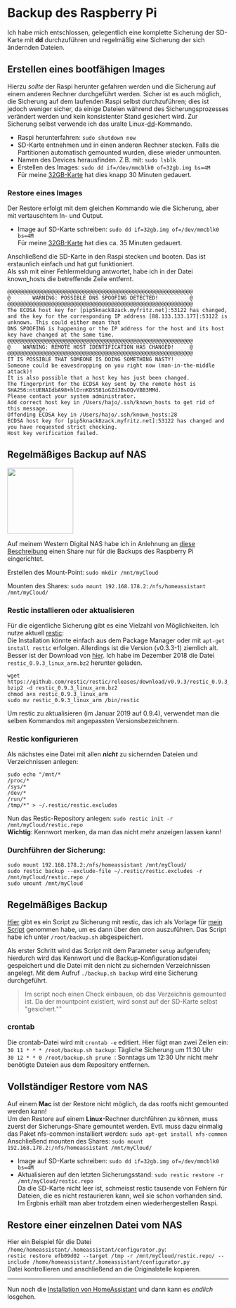 # Backup des Raspberry Pi

Ich habe mich entschlossen, gelegentlich eine komplette Sicherung der SD-Karte mit **dd** durchzuführen und regelmäßig eine Sicherung der sich ändernden Dateien.

## Erstellen eines bootfähigen Images
Hierzu _sollte_ der Raspi herunter gefahren werden und die Sicherung auf einem anderen Rechner durchgeführt werden. Sicher ist es auch möglich, die Sicherung auf dem laufenden Raspi selbst durchzuführen; dies ist jedoch weniger sicher, da einige Dateien während des Sicherungsprozesses verändert werden und kein konsistenter Stand gesichert wird. Zur Sicherung selbst verwende ich das uralte Linux-[dd](https://wiki.archlinux.de/title/Image-Erstellung_mit_dd)-Kommando.

- Raspi herunterfahren: `sudo shutdown now`  
- SD-Karte entnehmen und in einen anderen Rechner stecken. Falls die Partitionen automatisch gemounted wurden, diese wieder unmounten.  
- Namen des Devices herausfinden. Z.B. mit: `sudo lsblk`  
- Erstellen des Images: `sudo dd if=/dev/mmcblk0 of=32gb.img bs=4M`  
Für meine [32GB-Karte](./hardware.md#Speicher) hat dies knapp 30 Minuten gedauert.

### Restore eines Images
Der Restore erfolgt mit dem gleichen Kommando wie die Sicherung, aber mit vertauschtem In- und Output.
- Image auf SD-Karte schreiben: `sudo dd if=32gb.img of=/dev/mmcblk0 bs=4M`  
Für meine [32GB-Karte](./hardware.md#Speicher) hat dies ca. 35 Minuten gedauert.

Anschließend die SD-Karte in den Raspi stecken und booten. Das ist erstaunlich einfach und hat gut funktioniert.  
Als ssh mit einer Fehlermeldung antwortet, habe ich in der Datei known_hosts die betreffende Zeile entfernt.
```
@@@@@@@@@@@@@@@@@@@@@@@@@@@@@@@@@@@@@@@@@@@@@@@@@@@@@@@@@@@
@       WARNING: POSSIBLE DNS SPOOFING DETECTED!          @
@@@@@@@@@@@@@@@@@@@@@@@@@@@@@@@@@@@@@@@@@@@@@@@@@@@@@@@@@@@
The ECDSA host key for [pip5knack8zack.myfritz.net]:53122 has changed,
and the key for the corresponding IP address [88.133.133.177]:53122 is unknown. This could either mean that
DNS SPOOFING is happening or the IP address for the host and its host key have changed at the same time.
@@@@@@@@@@@@@@@@@@@@@@@@@@@@@@@@@@@@@@@@@@@@@@@@@@@@@@@@@@@
@    WARNING: REMOTE HOST IDENTIFICATION HAS CHANGED!     @
@@@@@@@@@@@@@@@@@@@@@@@@@@@@@@@@@@@@@@@@@@@@@@@@@@@@@@@@@@@
IT IS POSSIBLE THAT SOMEONE IS DOING SOMETHING NASTY!
Someone could be eavesdropping on you right now (man-in-the-middle attack)!
It is also possible that a host key has just been changed.
The fingerprint for the ECDSA key sent by the remote host is
SHA256:ntUENAIdbA98+hlDrnKDS581oGZdJBsOQvVBB3MMd.
Please contact your system administrator.
Add correct host key in /Users/hajo/.ssh/known_hosts to get rid of this message.
Offending ECDSA key in /Users/hajo/.ssh/known_hosts:28
ECDSA host key for [pip5knack8zack.myfritz.net]:53122 has changed and you have requested strict checking.
Host key verification failed.
```


## Regelmäßiges Backup auf NAS
<img src="https://static.slickdealscdn.com/attachment/1/3/0/7/2/4/5/5/6810047.attach" width="150">  

Auf meinem Western Digital NAS habe ich in Anlehnung an [diese Beschreibung](https://trendblog.net/how-to-mount-your-media-server-or-nas-drive-to-a-raspberry-pi/) einen Share nur für die Backups des Raspberry Pi eingerichtet.

Erstellen des Mount-Point: `sudo mkdir /mnt/myCloud`

Mounten des Shares: `sudo mount 192.168.178.2:/nfs/homeassistant /mnt/myCloud/`


### Restic installieren oder aktualisieren
Für die eigentliche Sicherung gibt es eine Vielzahl von Möglichkeiten. Ich nutze aktuell [restic](https://restic.net/):  
Die Installation könnte einfach aus dem Package Manager oder mit `apt-get install restic` erfolgen. Allerdings ist die Version (v0.3.3-1) ziemlich alt.  
Besser ist der Download von [hier](https://github.com/restic/restic/releases/latest). Ich habe im Dezember 2018 die Datei `restic_0.9.3_linux_arm.bz2` herunter geladen.

```
wget https://github.com/restic/restic/releases/download/v0.9.3/restic_0.9.3_linux_arm.bz2
bzip2 -d restic_0.9.3_linux_arm.bz2
chmod a+x restic_0.9.3_linux_arm
sudo mv restic_0.9.3_linux_arm /bin/restic
```
Um restic zu aktualisieren (im Januar 2019 auf 0.9.4), verwendet man die selben Kommandos mit angepassten Versionsbezeichnern.

### Restic konfigurieren
Als nächstes eine Datei mit allen _**nicht**_ zu sichernden Dateien und Verzeichnissen anlegen:
```
sudo echo "/mnt/*
/proc/*
/sys/*
/dev/*
/run/*
/tmp/*" > ~/.restic/restic.excludes
```

Nun das Restic-Repository anlegen: `sudo restic init -r /mnt/myCloud/restic.repo`  
**Wichtig**: Kennwort merken, da man das nicht mehr anzeigen lassen kann!

### Durchführen der Sicherung:
```
sudo mount 192.168.178.2:/nfs/homeassistant /mnt/myCloud/
sudo restic backup --exclude-file ~/.restic/restic.excludes -r /mnt/myCloud/restic.repo /
sudo umount /mnt/myCloud
```

## Regelmäßiges Backup
[Hier](https://github.com/vinayaugustine/backup.sh) gibt es ein Script zu Sicherung mit restic, das ich als Vorlage für [mein Script](../RaspiFiles/root/backup.sh) genommen habe, um es dann über den cron auszuführen. Das Script habe ich unter `/root/backup.sh` abgespeichert.

Als erster Schritt wird das Script mit dem Parameter `setup` aufgerufen; hierdurch wird das Kennwort und die Backup-Konfigurationsdatei gespeichert und die Datei mit den nicht zu sichernden Verzeichnissen angelegt. Mit dem Aufruf `./backup.sh backup` wird eine Sicherung durchgeführt.

> Im script noch einen Check einbauen, ob das Verzeichnis gemounted ist. Da der mountpoint existiert, wird sonst auf der SD-Karte selbst "gesichert.""

### crontab
Die crontab-Datei wird mit `crontab -e` editiert. Hier fügt man zwei Zeilen ein:  
`30 11 * * * /root/backup.sh backup`: Tägliche Sicherung um 11:30 Uhr  
`30 12 * * 0 /root/backup.sh prune `: Sonntags um 12:30 Uhr nicht mehr benötigte Dateien aus dem Repository entfernen.

## Vollständiger Restore vom NAS
Auf einem **Mac** ist der Restore nicht möglich, da das rootfs nicht gemounted werden kann!  
Um den Restore auf einem **Linux**-Rechner durchführen zu können, muss zuerst der Sicherungs-Share gemountet werden. Evtl. muss dazu einmalig das Paket nfs-common installiert werden: `sudo apt-get install nfs-common`  
Anschließend mounten des Shares: `sudo mount 192.168.178.2:/nfs/homeassistant /mnt/myCloud/`

- Image auf SD-Karte schreiben: `sudo dd if=32gb.img of=/dev/mmcblk0 bs=4M`  
- Aktualisieren auf den letzten Sicherungsstand: `sudo restic restore -r /mnt/myCloud/restic.repo`  
Da die SD-Karte nicht leer ist, schmeisst restic tausende von Fehlern für Dateien, die es nicht restaurieren kann, weil sie schon vorhanden sind. Im Ergbnis erhält man aber trotzdem einen wiederhergestellen Raspi.

## Restore einer einzelnen Datei vom NAS
Hier ein Beispiel für die Datei `/home/homeassistant/.homeassistant/configurator.py`:  
`restic restore efb09d02 --target /tmp -r /mnt/myCloud/restic.repo/ --include /home/homeassistant/.homeassistant/configurator.py`  
Datei kontrollieren und anschließend an die Originalstelle kopieren.

---

Nun noch die [Installation von HomeAssistant](./install_homeassistant.md) und dann kann es _endlich_ losgehen.
